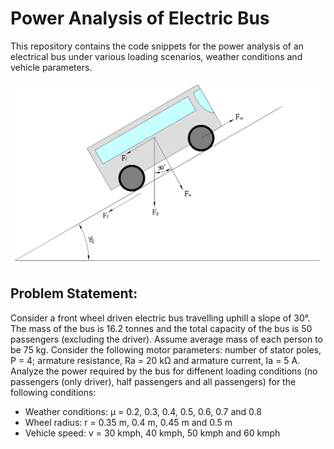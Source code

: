 # Power Analysis of Electric Bus
This repository contains the code snippets for the power analysis of an electrical bus under various loading scenarios, weather conditions and vehicle parameters.

![Free-Body Diagram](Free_Body_Diagram.png)

## Problem Statement:
Consider a front wheel driven electric bus travelling uphill a slope of 30&deg;. The mass of the bus is 16.2 tonnes and the total capacity of the bus is 50 passengers (excluding the driver). Assume average mass of each person to be 75 kg. Consider the following motor parameters: number of stator poles, P = 4; armature resistance, Ra = 20 k&ohm; and armature current, Ia = 5 A. Analyze the power required by the bus for diffenent loading conditions (no passengers (only driver), half passengers and all passengers) for the following conditions:
* Weather conditions: &mu; = 0.2, 0.3, 0.4, 0.5, 0.6, 0.7 and 0.8
* Wheel radius: r = 0.35 m, 0.4 m, 0.45 m and 0.5 m
* Vehicle speed: v = 30 kmph, 40 kmph, 50 kmph and 60 kmph
